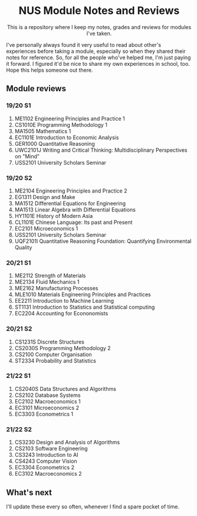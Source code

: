 <!-- PROJECT LOGO -->
<br />
<p align="center">
  <h1 align="center">NUS Module Notes and Reviews</h1>

  <p align="center">
    This is a repository where I keep my notes, grades and reviews for modules I've taken. 
  </p>
</p>

I've personally always found it very useful to read about other's experiences before taking a module, especially so when they shared their notes for reference. So, for all the people who've helped me, I'm just paying it forward. I figured it'd be nice to share my own experiences in school, too. Hope this helps someone out there.


## Module reviews

### 19/20 S1
1. ME1102 Engineering Principles and Practice 1
2. CS1010E Programming Methodology 1
3. MA1505 Mathematics 1
4. EC1101E Introduction to Economic Analysis
5. GER1000 Quantitative Reasoning
6. UWC2101J Writing and Critical Thinking: Multidisciplinary Perspectives on "Mind"
7. USS2101 University Scholars Seminar

### 19/20 S2
1. ME2104 Engineering Principles and Practice 2
2. EG1311 Design and Make
3. MA1512 Differential Equations for Engineering
4. MA1513 Linear Algebra with Differential Equations
5. HY1101E History of Modern Asia
6. CL1101E Chinese Language: Its past and Present
7. EC2101 Microeconomics 1
8. USS2101 University Scholars Seminar
9. UQF2101I Quantitative Reasoning Foundation: Quantifying Environmental Quality

### 20/21 S1
1. ME2112 Strength of Materials
2. ME2134 Fluid Mechanics 1
3. ME2162 Manufacturing Processes
4. MLE1010 Materials Engineering Principles and Practices
5. EE2211 Introduction to Machine Learning
6. ST1131 Introduction to Statistics and Statistical computing 
7. EC2204 Accounting for Econonomists 

### 20/21 S2
1. CS1231S Discrete Structures
2. CS2030S Programming Methodology 2
3. CS2100 Computer Organisation 
4. ST2334 Probability and Statistics

### 21/22 S1
1. CS2040S Data Structures and Algorithms 
2. CS2102 Database Systems
3. EC2102 Macroeconomics 1 
4. EC3101 Microeconomics 2 
5. EC3303 Econometrics 1

### 21/22 S2
1. CS3230 Design and Analysis of Algorithms
2. CS2103 Software Engineering
3. CS3243 Introduction to AI 
4. CS4243 Computer Vision 
5. EC3304 Econometrics 2 
6. EC3102 Macroeconomics 2 

## What's next

I'll update these every so often, whenever I find a spare pocket of time.
